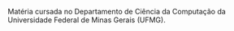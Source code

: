 Matéria cursada no Departamento de Ciência da Computação da Universidade Federal de Minas Gerais (UFMG).
